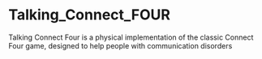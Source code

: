# Talking_Connect_FOUR
Talking Connect Four is a physical implementation of the classic Connect Four game, designed to help people with communication disorders

